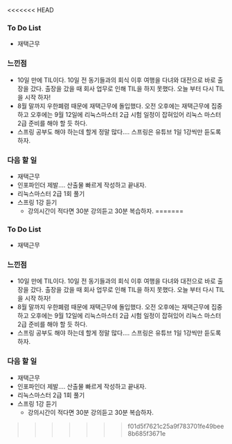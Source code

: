 <<<<<<< HEAD
### To Do List

- 재택근무

### 느낀점

- 10일 만에 TIL이다. 10일 전 동기들과의 회식 이후 여행을 다녀와 대전으로 바로 출장을 갔다. 출장을 갔을 때 회사 업무로 인해 TIL을 하지 못했다. 오늘 부터 다시 TIL을 시작 하자!
- 8월 말까지 우한폐렴 때문에 재택근무에 돌입했다. 오전 오후에는 재택근무에 집중하고 오후에는 9월 12일에 리눅스마스터 2급 시험 일정이 잡혀있어 리눅스 마스터 2급 준비를 해야 할 듯 하다.
- 스프링 공부도 해야 하는데 할게 정말 많다.... 스프링은 유튜브 1일 1강씩만 듣도록 하자.

### 다음 할 일

- 재택근무
- 인포파인더 제발.... 산출물 빠르게 작성하고 끝내자.
- 리눅스마스터 2급 1회 풀기
- 스프링 1강 듣기
  - 강의시간이 적다면 30분 강의듣고 30분 복습하자.
=======
### To Do List

-  재택근무

  

### 느낀점

- 10일 만에 TIL이다. 10일 전 동기들과의 회식 이후 여행을 다녀와 대전으로 바로 출장을 갔다. 출장을 갔을 때 회사 업무로 인해 TIL을 하지 못했다. 오늘 부터 다시 TIL을 시작 하자!
- 8월 말까지 우한폐렴 때문에 재택근무에 돌입했다. 오전 오후에는 재택근무에 집중하고 오후에는  9월 12일에 리눅스마스터 2급 시험 일정이 잡혀있어 리눅스 마스터 2급 준비를 해야 할 듯 하다. 
- 스프링 공부도 해야 하는데 할게 정말 많다.... 스프링은 유튜브 1일 1강씩만 듣도록 하자.



### 다음 할 일

-  재택근무
  - 인포파인더 제발.... 산출물 빠르게 작성하고 끝내자.
- 리눅스마스터 2급 1회 풀기
- 스프링 1강 듣기
  - 강의시간이 적다면 30분 강의듣고 30분 복습하자.
>>>>>>> f01d5f7621c25a9f783701fe49bee8b685f3671e
